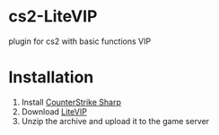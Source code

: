 # cs2-LiteVIP
plugin for cs2 with basic functions VIP

# Installation
1. Install [CounterStrike Sharp](https://github.com/roflmuffin/CounterStrikeSharp)
2. Download [LiteVIP](https://github.com/partiusfabaa/cs2-LiteVIP/releases)
3. Unzip the archive and upload it to the game server
